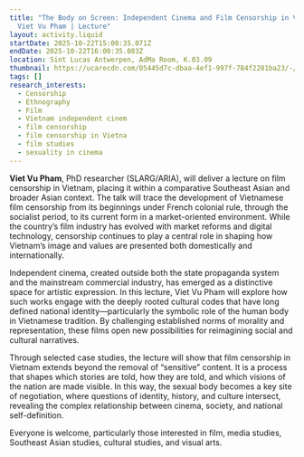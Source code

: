 ```yaml
---
title: "The Body on Screen: Independent Cinema and Film Censorship in Vietnam |
  Viet Vu Pham | Lecture"
layout: activity.liquid
startDate: 2025-10-22T15:00:35.071Z
endDate: 2025-10-22T16:00:35.083Z
location: Sint Lucas Antwerpen, AdMa Room, K.03.09
thumbnail: https://ucarecdn.com/05445d7c-dbaa-4ef1-997f-784f2281ba23/-/crop/747x562/0,0/-/preview/
tags: []
research_interests:
  - Censorship
  - Ethnography
  - Film
  - Vietnam independent cinem
  - film censorship
  - film censorship in Vietna
  - film studies
  - sexuality in cinema
---
```

**Viet Vu Pham**, PhD researcher (SLARG/ARIA), will deliver a lecture on film censorship in Vietnam, placing it within a comparative Southeast Asian and broader Asian context. The talk will trace the development of Vietnamese film censorship from its beginnings under French colonial rule, through the socialist period, to its current form in a market-oriented environment. While the country’s film industry has evolved with market reforms and digital technology, censorship continues to play a central role in shaping how Vietnam’s image and values are presented both domestically and internationally.

Independent cinema, created outside both the state propaganda system and the mainstream commercial industry, has emerged as a distinctive space for artistic expression. In this lecture, Viet Vu Pham will explore how such works engage with the deeply rooted cultural codes that have long defined national identity—particularly the symbolic role of the human body in Vietnamese tradition. By challenging established norms of morality and representation, these films open new possibilities for reimagining social and cultural narratives.

Through selected case studies, the lecture will show that film censorship in Vietnam extends beyond the removal of “sensitive” content. It is a process that shapes which stories are told, how they are told, and which visions of the nation are made visible. In this way, the sexual body becomes a key site of negotiation, where questions of identity, history, and culture intersect, revealing the complex relationship between cinema, society, and national self-definition.

Everyone is welcome, particularly those interested in film, media studies, Southeast Asian studies, cultural studies, and visual arts.